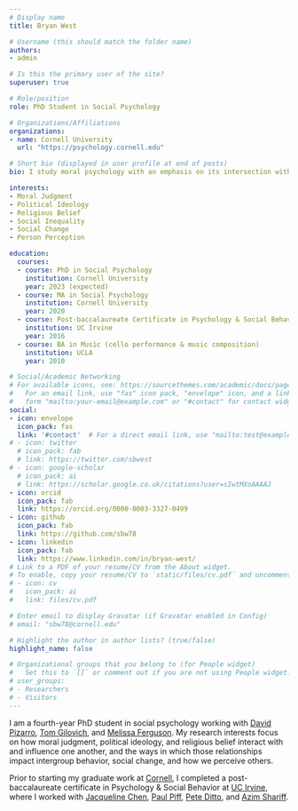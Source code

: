 ```yaml
---
# Display name
title: Bryan West

# Username (this should match the folder name)
authors:
- admin

# Is this the primary user of the site?
superuser: true

# Role/position
role: PhD Student in Social Psychology

# Organizations/Affiliations
organizations:
- name: Cornell University
  url: "https://psychology.cornell.edu"

# Short bio (displayed in user profile at end of posts)
bio: I study moral psychology with an emphasis on its intersection with political ideology and religious belief.

interests:
- Moral Judgment
- Political Ideology
- Religious Belief
- Social Inequality
- Social Change
- Person Perception

education:
  courses:
  - course: PhD in Social Psychology
    institution: Cornell University
    year: 2023 (expected)
  - course: MA in Social Psychology
    institution: Cornell University
    year: 2020
  - course: Post-baccalaureate Certificate in Psychology & Social Behavior
    institution: UC Irvine
    year: 2016
  - course: BA in Music (cello performance & music composition)
    institution: UCLA
    year: 2010

# Social/Academic Networking
# For available icons, see: https://sourcethemes.com/academic/docs/page-builder/#icons
#   For an email link, use "fas" icon pack, "envelope" icon, and a link in the
#   form "mailto:your-email@example.com" or "#contact" for contact widget.
social:
- icon: envelope
  icon_pack: fas
  link: '#contact'  # For a direct email link, use "mailto:test@example.org".
# - icon: twitter
  # icon_pack: fab
  # link: https://twitter.com/sbwest
# - icon: google-scholar
  # icon_pack: ai
  # link: https://scholar.google.co.uk/citations?user=sIwtMXoAAAAJ
- icon: orcid
  icon_pack: fab
  link: https://orcid.org/0000-0003-3327-0499
- icon: github
  icon_pack: fab
  link: https://github.com/sbw78
- icon: linkedin
  icon_pack: fab
  link: https://www.linkedin.com/in/bryan-west/
# Link to a PDF of your resume/CV from the About widget.
# To enable, copy your resume/CV to `static/files/cv.pdf` and uncomment the lines below.
# - icon: cv
#   icon_pack: ai
#   link: files/cv.pdf

# Enter email to display Gravatar (if Gravatar enabled in Config)
# email: "sbw78@cornell.edu"

# Highlight the author in author lists? (true/false)
highlight_name: false

# Organizational groups that you belong to (for People widget)
#   Set this to `[]` or comment out if you are not using People widget.
# user_groups:
# - Researchers
# - Visitors
---
```


I am a fourth-year PhD student in social psychology working with [David Pizarro](http://www.peezer.net/), [Tom Gilovich](http://blogs.cornell.edu/tgilovich/), and [Melissa Ferguson](http://melissaferguson.squarespace.com/). My research interests focus on how moral judgment, political ideology, and religious belief interact with and influence one another, and the ways in which those relationships impact intergroup behavior, social change, and how we perceive others.

Prior to starting my graduate work at [Cornell](https://psychology.cornell.edu/), I completed a post-baccalaureate certificate in Psychology & Social Behavior at [UC Irvine](https://ps.soceco.uci.edu/), where I worked with [Jacqueline Chen](https://jacquelinemchen.wixsite.com/sciplab), [Paul Piff](https://paulpiff.wixsite.com/meshlab), [Pete Ditto](https://sites.uci.edu/peterdittolab/), and [Azim Shariff](https://sharifflab.com/).